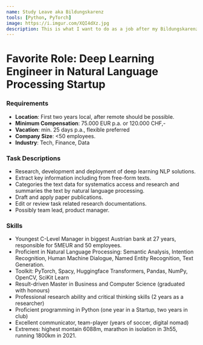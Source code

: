 ```yaml
---
name: Study Leave aka Bildungskarenz
tools: [Python, PyTorch]
image: https://i.imgur.com/XQI4dXz.jpg
description: This is what I want to do as a job after my Bildungskarenz.
---
```


# Favorite Role: Deep Learning Engineer in Natural Language Processing Startup

### Requirements

- __Location__: First two years local, after remote should be possible.
- __Minimum Compensation__: 75.000 EUR p.a. or 120.000 CHF,-
- __Vacation__: min. 25 days p.a., flexible preferred
- __Company Size__: <50 employees.
- __Industry__: Tech, Finance, Data

### Task Descriptions
- Research, development and deployment of deep learning NLP solutions.
- Extract key information including from free-form texts.
- Categories the text data for systematics access and research and summaries the text by natural language processing.
- Draft and apply paper publications.
- Edit or review task related research documentations.
- Possibly team lead, product manager.

### Skills
- Youngest C-Level Manager in biggest Austrian bank at 27 years, responsible for 5MEUR and 50 employees.
- Proficient in Natural Language Processing: Semantic Analysis, Intention Recognition, Human Machine Dialogue, Named Entity Recognition, Text Generation.
- Toolkit: PyTorch, Spacy, Huggingface Transformers, Pandas, NumPy, OpenCV, SciKit Learn
- Result-driven Master in Business and Computer Science (graduated with honours)
- Professional research ability and critical thinking skills (2 years as a researcher)
- Proficient programming in Python (one year in a Startup, two years in club)
- Excellent communicator, team-player (years of soccer, digital nomad)
- Extremes: highest montain 6088m, marathon in isolation in 3h55, running 1800km in 2021.